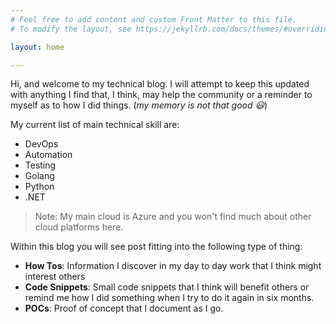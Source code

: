 ```yaml
---
# Feel free to add content and custom Front Matter to this file.
# To modify the layout, see https://jekyllrb.com/docs/themes/#overriding-theme-defaults

layout: home

---
```


Hi, and welcome to my technical blog. I will attempt to keep this updated with anything I find that, I think, may help the community or a reminder to myself as to how I did things. (*my memory is not that good :smiley:*)

My current list of main technical skill are:

- DevOps
- Automation
- Testing
- Golang
- Python
- .NET

> Note: My main cloud is Azure and you won't find much about other cloud platforms here.

Within this blog you will see post fitting into the following type of thing:

- **How Tos**: Information I discover in my day to day work that I think might interest others
- **Code Snippets**: Small code snippets that I think will benefit others or remind me how I did something when I try to do it again in six months.
- **POCs**: Proof of concept that I document as I go.
